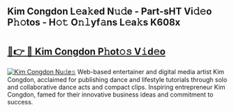 ## Kim Congdon L𝚎a𝚔ed N𝚞𝚍e - Part-sHT Vi𝚍𝚎o P𝚑𝚘tos - H𝚘𝚝 O𝚗𝚕yf𝚊ns L𝚎a𝚔s K608x

# <h2><a href="http://kfad4bn.oniu.top/?m=Kim+Congdon">🔗👉 🔴 Kim Congdon P𝚑ot𝚘𝚜 V𝚒d𝚎o</a></h2>

[![Kim Congdon Nu𝚍e𝚜](https://i.imgur.com/0qMVB7G.gif)](http://kfad4bn.oniu.top/?m=Kim+Congdon)
Web-based entertainer and digital media artist Kim Congdon, acclaimed for publishing dance and lifestyle tutorials through solo and collaborative dance acts and compact clips. Inspiring entrepreneur Kim Congdon, famed for their innovative business ideas and commitment to success.  
